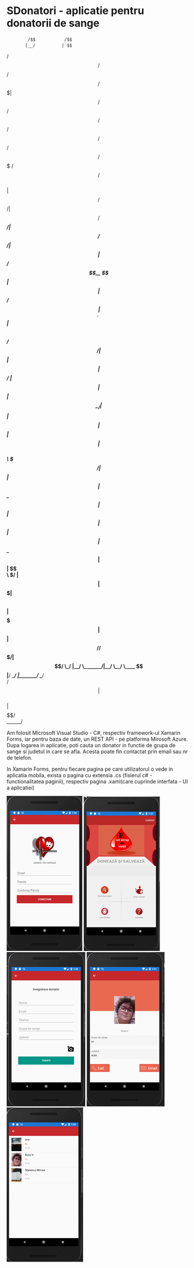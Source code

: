 # SDonatori - aplicatie pentru donatorii de sange


            /$$           /$$                                                                    
           |__/          | $$                                                                    
 /$$    /$$ /$$  /$$$$$$$| $$   /$$ /$$   /$$        /$$$$$$  /$$   /$$  /$$$$$$$ /$$   /$$      
|  $$  /$$/| $$ /$$_____/| $$  /$$/| $$  | $$       /$$__  $$| $$  | $$ /$$_____/| $$  | $$      
 \  $$/$$/ | $$| $$      | $$$$$$/ | $$  | $$      | $$  \__/| $$  | $$|  $$$$$$ | $$  | $$      
  \  $$$/  | $$| $$      | $$_  $$ | $$  | $$      | $$      | $$  | $$ \____  $$| $$  | $$      
   \  $/   | $$|  $$$$$$$| $$ \  $$|  $$$$$$$      | $$      |  $$$$$$/ /$$$$$$$/|  $$$$$$/      
    \_/    |__/ \_______/|__/  \__/ \____  $$      |__/       \______/ |_______/  \______/       
                                    /$$  | $$                                                    
                                   |  $$$$$$/                                                    
                                    \______/                                                     


Am folosit Microsoft Visual Studio - C#, respectiv framework-ul Xamarin Forms, iar pentru baza de date, un REST API - pe platforma Mirosoft Azure.
Dupa logarea in aplicatie, poti cauta un donator in functie de grupa de sange si judetul in care se afla. Acesta poate fin contactat prin email sau nr de telefon.

In Xamarin Forms, pentru fiecare pagina pe care utilizatorul o vede in aplicatia mobila, exista o pagina cu extensia .cs (fisierul c# - functionalitatea paginii), respectiv pagina .xaml(care cuprinde interfata - UI a aplicatiei)

![imag1](https://github.com/vickyrusu/SDonatori/blob/master/screenshots/01_sign_up_page.png)
![imag2](https://github.com/vickyrusu/SDonatori/blob/master/screenshots/02_main_page.png)
![imag3](https://github.com/vickyrusu/SDonatori/blob/master/screenshots/03_donator_sign_up.png)
![imag3](https://github.com/vickyrusu/SDonatori/blob/master/screenshots/04_donator_detalii.png)
![imag3](https://github.com/vickyrusu/SDonatori/blob/master/screenshots/05_lista_donatori.png)
